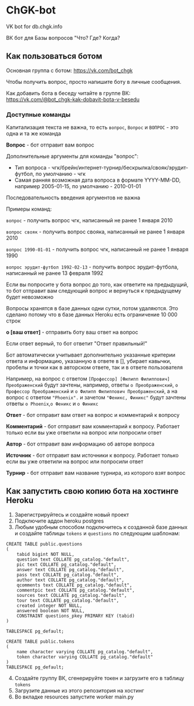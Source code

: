 # ChGK-bot
VK bot for db.chgk.info

ВК бот для Базы вопросов "Что? Где? Когда?

## Как пользоваться ботом
Основная группа с ботом:
https://vk.com/bot_chgk

Чтобы получить вопрос, просто напишите боту в личные сообщения.

Как добавить бота в беседу читайте в группе ВК: https://vk.com/@bot_chgk-kak-dobavit-bota-v-besedu

### Доступные команды
Капитализация текста не важна, то есть `вопрос`, `Вопрос` и `ВОПРОС` - это одна и та же команда

**Вопрос** - бот отправит вам вопрос

Дополнительные аргументы для команды "вопрос": 
* Тип вопроса - чгк/брейн/интернет-турнир/бескрылка/свояк/эрудит-футбол, по умолчанию - чгк
* Самая ранняя возможная дата вопроса в формате YYYY-MM-DD, например 2005-01-15, по умолчанию - 2010-01-01

Последовательность введения аргументов не важна

Примеры команд:

`вопрос` - получить вопрос чгк, написанный не ранее 1 января 2010

`вопрос свояк` - получить вопрос свояка, написанный не ранее 1 января 2010

`вопрос 1990-01-01` - получить вопрос чгк, написанный не ранее 1 января 1990

`вопрос эрудит-футбол 1992-02-13` - получить вопрос эрудит-футбола, написанный не ранее 13 февраля 1992

Если вы попросите у бота вопрос до того, как ответите на предыдущий, то бот отправит вам следующий вопрос и вернуться к предыдущему будет невозможно

Вопросы хранятся в базе данных одни сутки, потом удаляются. Это сделано потому что в базе данных Heroku есть ограничение 10 000 строк

**о [ваш ответ]** - отправить боту ваш ответ на вопрос

Если ответ верный, то бот ответит "Ответ правильный!"

Бот автоматически учитывает дополнительно указанные критерии ответа и информацию, указанную в ответе в [], убирает кавычки, пробелы и точки как в авторском ответе, так и в ответе пользователя

Например, на вопрос с ответом `[Профессор] [Филипп Филиппович] Преображенский` будут зачтены, например, ответы `о Преображенский`, `о Профессор Преображенский` и `о Филипп Филиппович Преображенский`, а на вопрос с ответом `"Phoenix".` и зачетом `"Феникс, Финикс"` будут зачтены ответы `о Phoenix`,`о Феникс` и `о Финикс`

**Ответ** - бот отправит вам ответ на вопрос и комментарий к вопросу

**Комментарий** - бот отправит вам комментарий к вопросу. Работает только если вы уже ответили на вопрос или попросили ответ

**Автор** - бот отправит вам информацию об авторе вопроса

**Источник** - бот отправит вам источники к вопросу. Работает только если вы уже ответили на вопрос или попросили ответ

**Турнир** - бот отправит вам название турнира, из которого взят вопрос

## Как запустить свою копию бота на хостинге Heroku

1. Зарегистрируйтесь и создайте новый проект
2. Подключите аддон heroku postgres
3. Любым удобным способом подключитесь к созданной базе данных и создайте таблицы `tokens` и `questions` по следующим шаблонам:

```
CREATE TABLE public.questions
(
    tabid bigint NOT NULL,
    question text COLLATE pg_catalog."default",
    pic text COLLATE pg_catalog."default",
    answer text COLLATE pg_catalog."default",
    pass text COLLATE pg_catalog."default",
    author text COLLATE pg_catalog."default",
    qcomments text COLLATE pg_catalog."default",
    commentpic text COLLATE pg_catalog."default",
    sources text COLLATE pg_catalog."default",
    tour text COLLATE pg_catalog."default",
    created integer NOT NULL,
    answered boolean NOT NULL,
    CONSTRAINT questions_pkey PRIMARY KEY (tabid)
)

TABLESPACE pg_default;
```

```
CREATE TABLE public.tokens
(
    name character varying COLLATE pg_catalog."default",
    token character varying COLLATE pg_catalog."default"
)
TABLESPACE pg_default;
```
4. Создайте группу ВК, сгенерируйте токен и загрузите его в таблицу `tokens`
5. Загрузите данные из этого репозитория на хостинг
6. Во вкладке resources запустите worker main.py
